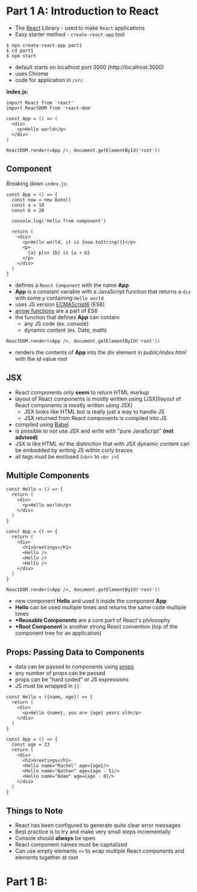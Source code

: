 # Part 1 A: Introduction to React

- The [React](https://reactjs.org/) Library - used to make `React` applications
- Easy starter method - `create-react-app` tool

```
$ npx create-react-app part1
$ cd part1
$ npm start
```

- default starts on localhost port 3000 (http://localhost:3000)
- uses Chrome
- code for application in `/src`

**index.js:**

```
import React from 'react'
import ReactDOM from 'react-dom'

const App = () => (
  <div>
    <p>Hello world</p>
  </div>
)

ReactDOM.render(<App />, document.getElementById('root'))
```

## Component

Breaking down `index.js`:

```
const App = () => {
  const now = new Date()
  const a = 10
  const b = 20

  console.log('Hello from component')

  return (
    <div>
      <p>Hello world, it is {now.toString()}</p>
      <p>
        {a} plus {b} is {a + b}
      </p>
    </div>
  )
}
```

- defines a `React Component` with the name **App**
- **App** is a constant variable with a JavaScript function that returns a `div` with some `p` containing `Hello world`
- uses JS version [ECMAScript6](http://es6-features.org/#Constants) (ES6)
- [arrow functions](http://es6-features.org/#Constants) are a part of ES6
- the function that defines **App** can contain:
  - any JS code (ex. console)
  - dynamic content (ex. Date, math)

```
ReactDOM.render(<App />, document.getElementById('root'))
```

- renders the contents of **App** into the _div_ element in _public/index.html_ with the _id_ value _root_

## JSX

- React components only **seem** to return HTML markup
- layout of React components is mostly written using [JSX](layout of React components is mostly written using JSX)
  - JSX looks like HTML but is really just a way to handle JS
  - JSX returned from React components is compiled into JS
- compiled using [Babel](https://babeljs.io/repl/)
- is possible to not use JSX and write with "pure JavaScript" **(not advised)**
- JSX is like HTML w/ the distinction that with JSX dynamic content can be embedded by writing JS within curly braces
- all tags must be enclosed (`<br>` to `<br />`)

## Multiple Components

```
const Hello = () => {
  return (
    <div>
      <p>Hello world</p>
    </div>
  )
}

const App = () => {
  return (
    <div>
      <h1>Greetings</h1>
      <Hello />
      <Hello />
      <Hello />
    </div>
  )
}

ReactDOM.render(<App />, document.getElementById('root'))
```

- new component **Hello** and used it inside the component **App**
- **Hello** can be used multiple times and returns the same code multiple times
- **\*Reusable Components** are a core part of React's philosophy
- **\*Root Component** is another strong React convention (top of the component tree for an application)

## Props: Passing Data to Components

- data can be passed to components using [props](https://reactjs.org/docs/components-and-props.html)
- any number of props can be passed
- props can be "hard coded" or JS expressions
- JS must be wrapped in `{}`

```
const Hello = ({name, age}) => {
  return (
    <div>
      <p>Hello {name}, you are {age} years old</p>
    </div>
  )
}
```

```
const App = () => {
  const age = 23
  return (
    <div>
      <h1>Greetings</h1>
      <Hello name="Rachel" age={age}/>
      <Hello name="Nathan" age={age - 5}/>
      <Hello name="Adam" age={age - 8}/>
    </div>
  )
}
```

## Things to Note

- React has been configured to generate quite clear error messages
- Best practice is to try and make very small steps incrementally
- Console should **always** be open
- React component names must be capitalized
- Can use empty elements `<>` to wrap multiple React components and elements together at root

# Part 1 B:
